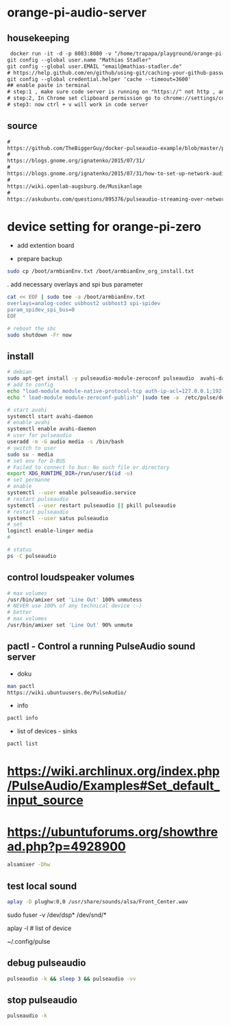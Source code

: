 # orange-pi-audio-server

## housekeeping

```txt
 docker run -it -d -p 8083:8080 -v "/home/trapapa/playground/orange-pi-audio-server:/home/coder/project" -u "$(id -u):$(id -g)" codercom/code-server:latest --cert
git config --global user.name "Mathias Stadler"
git config --global user.EMAIL "email@mathias-stadler.de"
# https://help.github.com/en/github/using-git/caching-your-github-password-in-git
git config --global credential.helper 'cache --timeout=3600'
## enable paste in terminal
# step:1 , make sure code server is running on "https://" not http , add --cert for auto generated self sign cert
# step:2, In Chrome set clipboard permission go to chrome://settings/content/clipboard and add your server url
# step3: now ctrl + v will work in code server

```

## source

```txt
#
https://github.com/TheBiggerGuy/docker-pulseaudio-example/blob/master/pulse-client.conf
#
https://blogs.gnome.org/ignatenko/2015/07/31/
#
https://blogs.gnome.org/ignatenko/2015/07/31/how-to-set-up-network-audio-server-based-on-pulseaudio-and-auto-discovered-via-avahi/
#
https://wiki.openlab-augsburg.de/Musikanlage
#
https://askubuntu.com/questions/895376/pulseaudio-streaming-over-network-not-working
```

# device setting for orange-pi-zero

- add extention board

- prepare backup

```bash
sudo cp /boot/armbianEnv.txt /boot/armbianEnv_org_install.txt
```

. add necessary overlays and spi bus parameter

```bash
cat << EOF | sudo tee -a /boot/armbianEnv.txt
overlays=analog-codec usbhost2 usbhost3 spi-spidev
param_spidev_spi_bus=0
EOF

# reboot the sbc
sudo shutdown -Fr now
```


## install

```bash
# debian
sudo apt-get install -y pulseaudio-module-zeroconf pulseaudio  avahi-daemon alsa-utils paprefs 
# add to config
echo "load-module module-native-protocol-tcp auth-ip-acl=127.0.0.1;192.168.178.0/24 auth-anonymous=1" |sudo tee -a  /etc/pulse/default.pa
echo " load-module module-zeroconf-publish" |sudo tee -a  /etc/pulse/default.pa  

# start avahi
systemctl start avahi-daemon
# enable avahi
systemctl enable avahi-daemon
# user for pulseaudio
useradd -m -G audio media -s /bin/bash
# switch to user
sudo su - media
# set env for D-BUS
# Failed to connect to bus: No such file or directory
export XDG_RUNTIME_DIR=/run/user/$(id -u)
# set permanne
# enable
systemctl --user enable pulseaudio.service
# restart pulseaudio
systemctl --user restart pulseaudio || pkill pulseaudio
# restart pulseaudio
systemctl --user satus pulseaudio 
# set 
loginctl enable-linger media
# 

# status
ps -C pulseaudio

```

## control loudspeaker volumes

```bash
# max volumes
/usr/bin/amixer set 'Line Out' 100% unmutess
# NEVER use 100% of any technical device :-)
# better
# max volumes
/usr/bin/amixer set 'Line Out' 90% unmute
```

## pactl - Control a running PulseAudio sound server

- doku 

```bash
man pactl
https://wiki.ubuntuusers.de/PulseAudio/
```

- info

```bash
pactl info
```
- list of devices - sinks

```bash
pactl list
```

# https://wiki.archlinux.org/index.php/PulseAudio/Examples#Set_default_input_source
# https://ubuntuforums.org/showthread.php?p=4928900

```bash
alsamixer -Dhw
```

## test local sound

```bash
aplay -D plughw:0,0 /usr/share/sounds/alsa/Front_Center.wav
```



sudo fuser -v /dev/dsp* /dev/snd/*

aplay -l # list of device

~/.config/pulse

## debug pulseaudio

```bash
pulseaudio -k && sleep 3 && pulseaudio -vv
```

## stop pulseaudio

```bash
pulseaudio -k
```